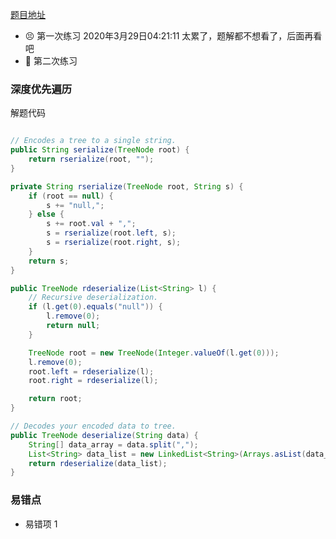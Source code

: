 [题目地址](https://leetcode-cn.com/problems/serialize-and-deserialize-binary-tree/)



- 😣 第一次练习 2020年3月29日04:21:11 太累了，题解都不想看了，后面再看吧
- :shit: 第二次练习 



### 深度优先遍历

解题代码

```java

// Encodes a tree to a single string.
public String serialize(TreeNode root) {
    return rserialize(root, "");
}

private String rserialize(TreeNode root, String s) {
    if (root == null) {
        s += "null,";
    } else {
        s += root.val + ",";
        s = rserialize(root.left, s);
        s = rserialize(root.right, s);
    }
    return s;
}

public TreeNode rdeserialize(List<String> l) {
    // Recursive deserialization.
    if (l.get(0).equals("null")) {
        l.remove(0);
        return null;
    }

    TreeNode root = new TreeNode(Integer.valueOf(l.get(0)));
    l.remove(0);
    root.left = rdeserialize(l);
    root.right = rdeserialize(l);

    return root;
}

// Decodes your encoded data to tree.
public TreeNode deserialize(String data) {
    String[] data_array = data.split(",");
    List<String> data_list = new LinkedList<String>(Arrays.asList(data_array));
    return rdeserialize(data_list);
}

```



### 易错点

- 易错项 1 

